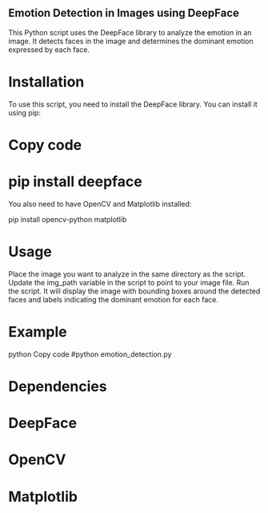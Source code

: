 

## Emotion Detection in Images using DeepFace
This Python script uses the DeepFace library to analyze the emotion in an image. It detects faces in the image and determines the dominant emotion expressed by each face.

# Installation
To use this script, you need to install the DeepFace library. You can install it using pip:


# Copy code
# pip install deepface
You also need to have OpenCV and Matplotlib installed:


pip install opencv-python matplotlib
# Usage
Place the image you want to analyze in the same directory as the script.
Update the img_path variable in the script to point to your image file.
Run the script. It will display the image with bounding boxes around the detected faces and labels indicating the dominant emotion for each face.
# Example
python
Copy code
#python emotion_detection.py
# Dependencies
# DeepFace
# OpenCV
# Matplotlib
